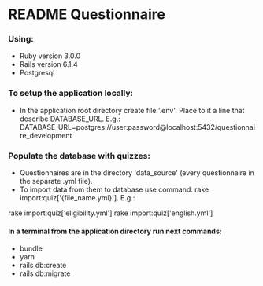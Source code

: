 # README **Questionnaire**

### Using:
* Ruby version 3.0.0
* Rails version 6.1.4
* Postgresql

### To setup the application locally:

* In the application root directory create file '.env'. Place to it a line that describe DATABASE_URL. E.g.:
  DATABASE_URL=postgres://user:password@localhost:5432/questionnaire_development

### Populate the database with quizzes:

- Questionnaires are in the directory 'data_source' (every questionnaire in the separate .yml file).
- To import data from them to database use command: rake import:quiz['{file_name.yml}']. E.g.:

rake import:quiz['eligibility.yml']
rake import:quiz['english.yml']

#### In a terminal from the application directory run next commands:
* bundle
* yarn
* rails db:create
* rails db:migrate
